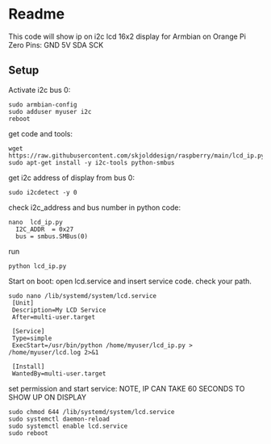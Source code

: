 # Readme
This code will show ip on i2c lcd 16x2 display for Armbian on Orange Pi Zero
Pins: GND 5V SDA SCK

## Setup
Activate i2c bus 0:
```
sudo armbian-config
sudo adduser myuser i2c
reboot
```
get code and tools:
```
wget https://raw.githubusercontent.com/skjolddesign/raspberry/main/lcd_ip.py
sudo apt-get install -y i2c-tools python-smbus
```
get i2c address of display from bus 0:
```
sudo i2cdetect -y 0
```
check i2c_address and bus number in python code:
```
nano  lcd_ip.py
  I2C_ADDR  = 0x27
  bus = smbus.SMBus(0)
```
run
```
python lcd_ip.py
```

Start on boot:
open lcd.service and insert service code. check your path.
```
sudo nano /lib/systemd/system/lcd.service
 [Unit]
 Description=My LCD Service
 After=multi-user.target

 [Service]
 Type=simple
 ExecStart=/usr/bin/python /home/myuser/lcd_ip.py > /home/myuser/lcd.log 2>&1

 [Install]
 WantedBy=multi-user.target
```
set permission and start service: NOTE, IP CAN TAKE 60 SECONDS TO SHOW UP ON DISPLAY
```
sudo chmod 644 /lib/systemd/system/lcd.service
sudo systemctl daemon-reload
sudo systemctl enable lcd.service
sudo reboot
```
